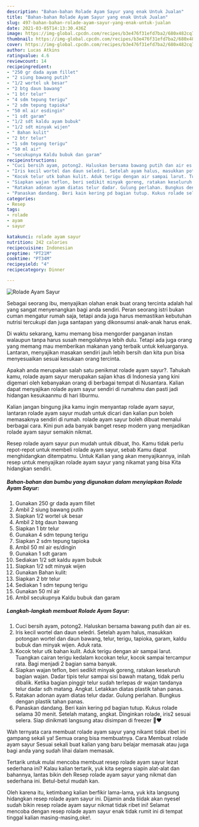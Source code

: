 ```yaml
---
description: "Bahan-bahan Rolade Ayam Sayur yang enak Untuk Jualan"
title: "Bahan-bahan Rolade Ayam Sayur yang enak Untuk Jualan"
slug: 497-bahan-bahan-rolade-ayam-sayur-yang-enak-untuk-jualan
date: 2021-03-05T14:13:30.436Z
image: https://img-global.cpcdn.com/recipes/b3e476f31efd7ba2/680x482cq70/rolade-ayam-sayur-foto-resep-utama.jpg
thumbnail: https://img-global.cpcdn.com/recipes/b3e476f31efd7ba2/680x482cq70/rolade-ayam-sayur-foto-resep-utama.jpg
cover: https://img-global.cpcdn.com/recipes/b3e476f31efd7ba2/680x482cq70/rolade-ayam-sayur-foto-resep-utama.jpg
author: Lucas Atkins
ratingvalue: 4.6
reviewcount: 14
recipeingredient:
- "250 gr dada ayam fillet"
- "2 siung bawang putih"
- "1/2 wortel uk besar"
- "2 btg daun bawang"
- "1 btr telur"
- "4 sdm tepung terigu"
- "2 sdm tepung tapioka"
- "50 ml air esdingin"
- "1 sdt garam"
- "1/2 sdt kaldu ayam bubuk"
- "1/2 sdt minyak wijen"
- " Bahan kulit"
- "2 btr telur"
- "1 sdm tepung terigu"
- "50 ml air"
- "secukupnya Kaldu bubuk dan garam"
recipeinstructions:
- "Cuci bersih ayam, potong2. Haluskan bersama bawang putih dan air es."
- "Iris kecil wortel dan daun seledri. Setelah ayam halus, masukkan potongan wortel dan daun bawang, telur, terigu, tapioka, garam, kaldu bubuk dan minyak wijen. Aduk rata."
- "Kocok telur utk bahan kulit. Aduk terigu dengan air sampai larut. Tuangkan cairan terigu kedalam kocokan telur, kocok sampai tercampur rata. Bagi menjadi 2 bagian sama banyak."
- "Siapkan wajan teflon, beri sedikit minyak goreng, ratakan keseluruh bagian wajan. Dadar tipis telur sampai sisi bawah matang, tidak perlu dibalik. Ketika bagian pinggir telur sudah terlepas dr wajan tandanya telur dadar sdh matang. Angkat. Letakkan diatas plastik tahan panas."
- "Ratakan adonan ayam diatas telur dadar. Gulung perlahan. Bungkus dengan plastik tahan panas."
- "Panaskan dandang. Beri kain kering pd bagian tutup. Kukus rolade selama 30 menit. Setelah matang, angkat. Dinginkan rolade, iris2 sesuai selera. Siap dinikmati langsung atau disimpan di freezer 🧡❤️"
categories:
- Resep
tags:
- rolade
- ayam
- sayur

katakunci: rolade ayam sayur 
nutrition: 242 calories
recipecuisine: Indonesian
preptime: "PT21M"
cooktime: "PT34M"
recipeyield: "4"
recipecategory: Dinner

---
```



![Rolade Ayam Sayur](https://img-global.cpcdn.com/recipes/b3e476f31efd7ba2/680x482cq70/rolade-ayam-sayur-foto-resep-utama.jpg)

Sebagai seorang ibu, menyajikan olahan enak buat orang tercinta adalah hal yang sangat menyenangkan bagi anda sendiri. Peran seorang istri bukan cuman mengatur rumah saja, tetapi anda juga harus memastikan kebutuhan nutrisi tercukupi dan juga santapan yang dikonsumsi anak-anak harus enak.

Di waktu  sekarang, kamu memang bisa mengorder panganan instan walaupun tanpa harus susah mengolahnya lebih dulu. Tetapi ada juga orang yang memang mau memberikan makanan yang terbaik untuk keluarganya. Lantaran, menyajikan masakan sendiri jauh lebih bersih dan kita pun bisa menyesuaikan sesuai kesukaan orang tercinta. 



Apakah anda merupakan salah satu penikmat rolade ayam sayur?. Tahukah kamu, rolade ayam sayur merupakan sajian khas di Indonesia yang kini digemari oleh kebanyakan orang di berbagai tempat di Nusantara. Kalian dapat menyajikan rolade ayam sayur sendiri di rumahmu dan pasti jadi hidangan kesukaanmu di hari liburmu.

Kalian jangan bingung jika kamu ingin menyantap rolade ayam sayur, lantaran rolade ayam sayur mudah untuk dicari dan kalian pun boleh memasaknya sendiri di rumah. rolade ayam sayur boleh dibuat memalui berbagai cara. Kini pun ada banyak banget resep modern yang menjadikan rolade ayam sayur semakin nikmat.

Resep rolade ayam sayur pun mudah untuk dibuat, lho. Kamu tidak perlu repot-repot untuk membeli rolade ayam sayur, sebab Kamu dapat menghidangkan ditempatmu. Untuk Kalian yang akan menyajikannya, inilah resep untuk menyajikan rolade ayam sayur yang nikamat yang bisa Kita hidangkan sendiri.

<!--inarticleads1-->

##### Bahan-bahan dan bumbu yang digunakan dalam menyiapkan Rolade Ayam Sayur:

1. Gunakan 250 gr dada ayam fillet
1. Ambil 2 siung bawang putih
1. Siapkan 1/2 wortel uk besar
1. Ambil 2 btg daun bawang
1. Siapkan 1 btr telur
1. Gunakan 4 sdm tepung terigu
1. Siapkan 2 sdm tepung tapioka
1. Ambil 50 ml air es/dingin
1. Gunakan 1 sdt garam
1. Sediakan 1/2 sdt kaldu ayam bubuk
1. Siapkan 1/2 sdt minyak wijen
1. Gunakan  Bahan kulit:
1. Siapkan 2 btr telur
1. Sediakan 1 sdm tepung terigu
1. Gunakan 50 ml air
1. Ambil secukupnya Kaldu bubuk dan garam




<!--inarticleads2-->

##### Langkah-langkah membuat Rolade Ayam Sayur:

1. Cuci bersih ayam, potong2. Haluskan bersama bawang putih dan air es.
1. Iris kecil wortel dan daun seledri. Setelah ayam halus, masukkan potongan wortel dan daun bawang, telur, terigu, tapioka, garam, kaldu bubuk dan minyak wijen. Aduk rata.
1. Kocok telur utk bahan kulit. Aduk terigu dengan air sampai larut. Tuangkan cairan terigu kedalam kocokan telur, kocok sampai tercampur rata. Bagi menjadi 2 bagian sama banyak.
1. Siapkan wajan teflon, beri sedikit minyak goreng, ratakan keseluruh bagian wajan. Dadar tipis telur sampai sisi bawah matang, tidak perlu dibalik. Ketika bagian pinggir telur sudah terlepas dr wajan tandanya telur dadar sdh matang. Angkat. Letakkan diatas plastik tahan panas.
1. Ratakan adonan ayam diatas telur dadar. Gulung perlahan. Bungkus dengan plastik tahan panas.
1. Panaskan dandang. Beri kain kering pd bagian tutup. Kukus rolade selama 30 menit. Setelah matang, angkat. Dinginkan rolade, iris2 sesuai selera. Siap dinikmati langsung atau disimpan di freezer 🧡❤️




Wah ternyata cara membuat rolade ayam sayur yang nikamt tidak ribet ini gampang sekali ya! Semua orang bisa membuatnya. Cara Membuat rolade ayam sayur Sesuai sekali buat kalian yang baru belajar memasak atau juga bagi anda yang sudah lihai dalam memasak.

Tertarik untuk mulai mencoba membuat resep rolade ayam sayur lezat sederhana ini? Kalau kalian tertarik, yuk kita segera siapin alat-alat dan bahannya, lantas bikin deh Resep rolade ayam sayur yang nikmat dan sederhana ini. Betul-betul mudah kan. 

Oleh karena itu, ketimbang kalian berfikir lama-lama, yuk kita langsung hidangkan resep rolade ayam sayur ini. Dijamin anda tiidak akan nyesel sudah bikin resep rolade ayam sayur nikmat tidak ribet ini! Selamat mencoba dengan resep rolade ayam sayur enak tidak rumit ini di tempat tinggal kalian masing-masing,oke!.

